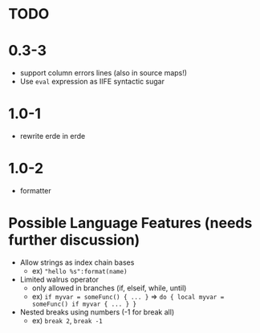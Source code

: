 # TODO

# 0.3-3

- support column errors lines (also in source maps!)
- Use `eval` expression as IIFE syntactic sugar

# 1.0-1

- rewrite erde in erde

# 1.0-2

- formatter

# Possible Language Features (needs further discussion)
- Allow strings as index chain bases
  - ex) `"hello %s":format(name)`
- Limited walrus operator
  - only allowed in branches (if, elseif, while, until)
  - ex) `if myvar = someFunc() { ... }` => `do { local myvar = someFunc() if myvar { ... } }`
- Nested breaks using numbers (-1 for break all)
  - ex) `break 2`, `break -1`

